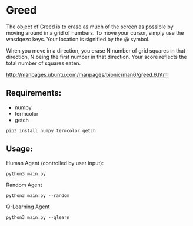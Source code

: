 # Greed

The object of Greed is to erase as much of the screen as possible by moving around in a
grid of numbers. To move your cursor, simply use the wasdqezc keys. Your location is 
signified by the @ symbol.

When you move in a direction, you erase N number of grid squares in that direction, N
being the first number in that direction. Your score reflects the total number of squares
eaten.

http://manpages.ubuntu.com/manpages/bionic/man6/greed.6.html

## Requirements:
- numpy
- termcolor
- getch

```
pip3 install numpy termcolor getch
```

## Usage:
Human Agent (controlled by user input):
```
python3 main.py
```
Random Agent
```
python3 main.py --random
```
Q-Learning Agent
```
python3 main.py --qlearn
```

